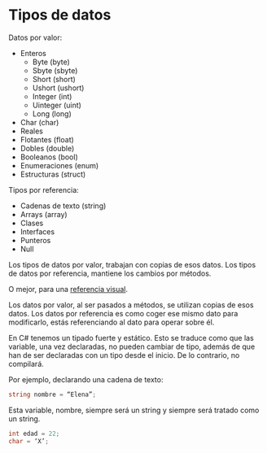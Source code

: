 # Tipos de datos

Datos por valor:

* Enteros
  - Byte (byte)
  - Sbyte (sbyte)
  - Short (short)
  - Ushort (ushort)
  - Integer (int)
  - Uinteger (uint)
  - Long (long)
* Char (char)
* Reales
* Flotantes (float)
* Dobles (double)
* Booleanos (bool)
* Enumeraciones (enum)
* Estructuras (struct)

Tipos por referencia:

* Cadenas de texto (string)
* Arrays (array)
* Clases
* Interfaces
* Punteros
* Null

Los tipos de datos por valor, trabajan con copias de esos datos.
Los tipos de datos por referencia, mantiene los cambios por métodos.

O mejor, para una [referencia visual](https://twitter.com/FrancescoC/status/738490412441145344/photo/1). 

Los datos por valor, al ser pasados a métodos, se utilizan copias de esos datos.
Los datos por referencia es como coger ese mismo dato para modificarlo, estás referenciando al dato para operar sobre él.

En C# tenemos un tipado fuerte y estático. Esto se traduce como que las variable, una vez declaradas, no pueden cambiar de tipo, además de que han de ser declaradas con un tipo desde el inicio. De lo contrario, no compilará.

Por ejemplo, declarando una cadena de texto:

```CS
string nombre = “Elena”;
```

Esta variable, nombre, siempre será un string y siempre será tratado como un string.

```CS
int edad = 22;
char = ‘X’;
```
